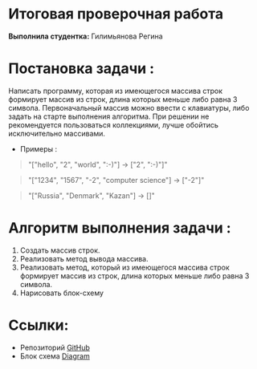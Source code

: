 # Итоговая проверочная работа
__Выполнила студентка:__ Гилимьянова Регина

# Постановка задачи :
  Написать программу, которая из имеющегося массива строк формирует массив из строк, длина которых меньше либо равна 3 символа. 
  Первоначальный массив можно ввести с клавиатуры, либо задать на старте выполнения алгоритма. 
  При решении не рекомендуется пользоваться коллекциями, лучше обойтись исключительно массивами.

 * Примеры :
>"["hello", "2", "world", ":-)"] -> ["2", ":-)"]"

>"["1234", "1567", "-2", "computer science"] -> ["-2"]"

>"["Russia", "Denmark", "Kazan"] -> []"


# Алгоритм выполнения задачи :
 1. Cоздать массив строк.
 2. Реализовать метод вывода массива.
 3. Реализовать метод, который из имеющегося массива строк формирует массив из строк, длина которых меньше либо равна 3 символа.
 4. Нарисовать блок-схему

# Ссылки:
* Репозиторий [GitHub](https://github.com/GalimyanovaRegina/PracticTask)
* Блок схема [Diagram](https://github.com/GalimyanovaRegina/PracticTask/blob/main/scheme.png)
